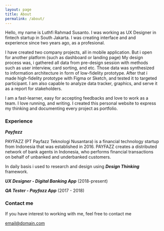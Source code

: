 ```yaml
---
layout: page
title: About
permalink: /about/
---
```


Hello, my name is Luthfi Rahmad Susanto. I was working as UX Designer in fintech startup in South Jakarta. I was creating interface and and experience since two years ago, as a profesional.

I have created two company projects, all in mobile application. But i open for another platform (such as dashboard or landing page) My design process was, i gathered all data from pre-design session with methods such as user interview, card sorting, and etc. Those data was synthesized to information architecture in form of low-fidelity prototype. After that i made high-fidelity prototype with Figma or Sketch, and tested it to targeted participant. I am also capable to analyze data tracker, graphics, and serve it as a report for stakeholders.

I am a fast-learner, easy for accepting feedbacks and love to work as a team. I love running, and writing. I created this personal website to express my thinking and documenting every project as portfolio.

### Experience

***Payfazz***

PAYFAZZ (PT Payfazz Teknologi Nusantara) is a financial technology startup from Indonesia that was established in 2016. PAYFAZZ creates a distributed network of bank agents in Indonesia, who performs financial transactions on behalf of unbanked and underbanked customers.

In daily basis i used to research and design using ***Design Thinking*** framework.

***UX Designer - Digital Banking App***
(2018-present)

***QA Tester - Payfazz App***
(2017 - 2018)

### Contact me

If you have interest to working with me, feel free to contact me

[email@domain.com](mailto:luthfirahmad@gmail.com)
